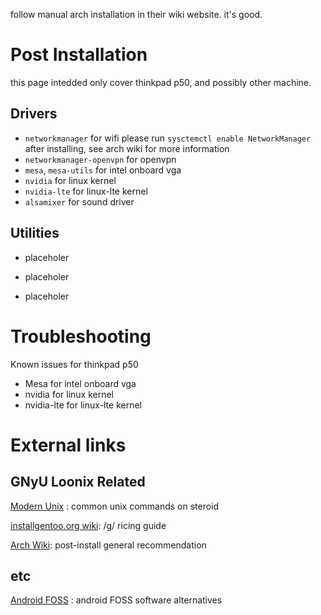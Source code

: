 follow manual arch installation in their wiki website. it's good.

# Post Installation
this page intedded only cover thinkpad p50, and possibly other machine.
## Drivers
- `networkmanager` for wifi
    please run `sysctemctl enable NetworkManager` after installing, see arch wiki for more information
- `networkmanager-openvpn` for openvpn
- `mesa`, `mesa-utils` for intel onboard vga
- `nvidia` for linux kernel
- `nvidia-lte` for linux-lte kernel
- `alsamixer` for sound driver

## Utilities

- placeholer

- placeholer

- placeholer

# Troubleshooting
Known issues for thinkpad p50
- Mesa for intel onboard vga
- nvidia for linux kernel
- nvidia-lte for linux-lte kernel

# External links

## GNyU Loonix Related

[Modern Unix](https://github.com/ibraheemdev/modern-unix) : common unix commands on steroid

[installgentoo.org wiki](https://wiki.installgentoo.com/wiki/GNU/Linux_ricing): /g/ ricing guide

[Arch Wiki](https://wiki.archlinux.org/title/General_recommendations): post-install general recommendation

## etc

[Android FOSS](https://github.com/offa/android-foss) : android FOSS software alternatives